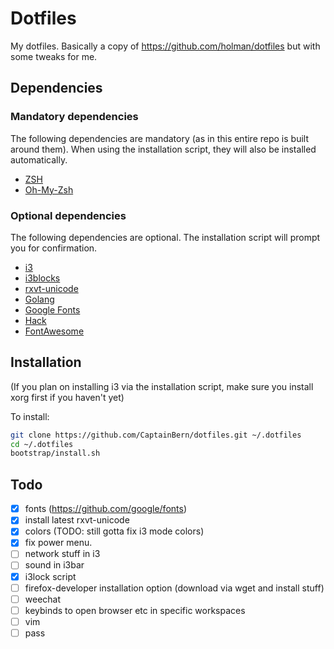 # Dotfiles

My dotfiles. Basically a copy of https://github.com/holman/dotfiles but with some
tweaks for me.

## Dependencies

### Mandatory dependencies

The following dependencies are mandatory (as in this entire repo is built around them).
When using the installation script, they will also be installed automatically.

- [ZSH](http://www.zsh.org/)
- [Oh-My-Zsh](https://github.com/robbyrussell/oh-my-zsh)

### Optional dependencies

The following dependencies are optional. The installation script will prompt you for confirmation.

- [i3](https://i3wm.org/)
- [i3blocks](https://github.com/vivien/i3blocks)
- [rxvt-unicode](http://software.schmorp.de/pkg/rxvt-unicode.html)
- [Golang](https://golang.org/)
- [Google Fonts](https://fonts.google.com/)
- [Hack](https://github.com/chrissimpkins/Hack)
- [FontAwesome](http://fontawesome.io/)

## Installation

(If you plan on installing i3 via the installation script, make sure you install xorg first if you haven't yet)

To install:
```sh
git clone https://github.com/CaptainBern/dotfiles.git ~/.dotfiles
cd ~/.dotfiles
bootstrap/install.sh
```

## Todo

- [x] fonts (https://github.com/google/fonts)
- [x] install latest rxvt-unicode
- [x] colors (TODO: still gotta fix i3 mode colors)
- [x] fix power menu.
- [ ] network stuff in i3
- [ ] sound in i3bar
- [x] i3lock script
- [ ] firefox-developer installation option (download via wget and install stuff)
- [ ] weechat
- [ ] keybinds to open browser etc in specific workspaces
- [ ] vim
- [ ] pass

